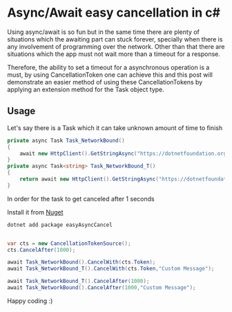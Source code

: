 # Async/Await easy cancellation in c#

Using async/await is so fun but in the same time there are plenty of situations which the awaiting part can stuck forever, specially when there is any involvement of programming over the network. Other than that there are situations which the app must not wait more than a timeout for a response. 

Therefore, the ability to set a timeout for a asynchronous operation is a must, by using CancellationToken one can achieve this and this post will demonstrate an easier method of using these CancellationTokens by applying an extension method for the Task object type.
 
## Usage
Let's say there is a Task which it can take unknown amount of time to finish  

```c#
private async Task Task_NetworkBound()
{
    await new HttpClient().GetStringAsync("https://dotnetfoundation.org");
}
private async Task<string> Task_NetworkBound_T()
{
    return await new HttpClient().GetStringAsync("https://dotnetfoundation.org");
}
```
In order for the task to get canceled after 1 seconds 

Install it from [Nuget](https://www.nuget.org/packages/easyAsyncCancel/)

```bash
dotnet add package easyAsyncCancel
```


```c#

var cts = new CancellationTokenSource();
cts.CancelAfter(1000);

await Task_NetworkBound().CancelWith(cts.Token);
await Task_NetworkBound_T().CancelWith(cts.Token,"Custom Message");

await Task_NetworkBound_T().CancelAfter(1000);
await Task_NetworkBound().CancelAfter(1000,"Custom Message");
``` 

Happy coding :)
